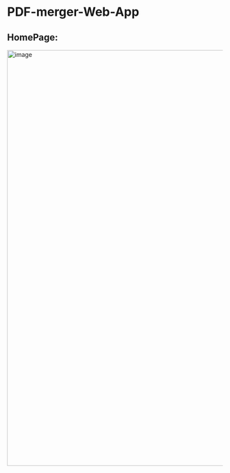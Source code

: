 # PDF-merger-Web-App
## HomePage:
<img width="1919" height="969" alt="image" src="https://github.com/user-attachments/assets/4728cda5-39ae-4b8a-b104-9284ab82b762" />
